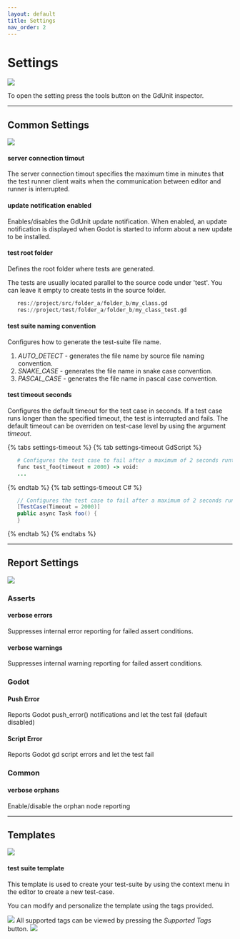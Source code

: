 ```yaml
---
layout: default
title: Settings
nav_order: 2
---
```


# Settings
![](/gdUnit3/assets/images/settings/inspector-settings.png)

To open the setting press the tools button on the GdUnit inspector.

---

## Common Settings
![](/gdUnit3/assets/images/settings/settings-common.png)
#### **server connection timout**
The server connection timout specifies the maximum time in minutes that the test runner client waits when the communication between editor and runner is interrupted.

#### **update notification enabled**
Enables/disables the GdUnit update notification. When enabled, an update notification is displayed when Godot is started to inform about a new update to be installed.

#### **test root folder**
Defines the root folder where tests are generated.

The tests are usually located parallel to the source code under 'test'. You can leave it empty to create tests in the source folder.
```python
   res://project/src/folder_a/folder_b/my_class.gd
   res://project/test/folder_a/folder_b/my_class_test.gd
```

#### **test suite naming convention**
Configures how to generate the test-suite file name. 
1. *AUTO_DETECT* - generates the file name by source file naming convention.
2. *SNAKE_CASE*  - generates the file name in snake case convention.
3. *PASCAL_CASE* - generates the file name in pascal case convention.

#### **test timeout seconds**
Configures the default timeout for the test case in seconds. If a test case runs longer than the specified timeout, the test is interrupted and fails.
The default timeout can be overriden on test-case level by using the argument *timeout*.


{% tabs settings-timeout %}
{% tab settings-timeout GdScript %}
```ruby
   # Configures the test case to fail after a maximum of 2 seconds runtime
   func test_foo(timeout = 2000) -> void:
   ...
```
{% endtab %}
{% tab settings-timeout C# %}
```cs
   // Configures the test case to fail after a maximum of 2 seconds runtime
   [TestCase(Timeout = 2000)]
   public async Task foo() {
   }
```
{% endtab %}
{% endtabs %}

---

## Report Settings
![](/gdUnit3/assets/images/settings/settings-report.png)

### Asserts 
#### **verbose errors**
Suppresses internal error reporting for failed assert conditions.

#### **verbose warnings**
Suppresses internal warning reporting for failed assert conditions.

### Godot
#### **Push Error**
Reports Godot push_error() notifications and let the test fail (default disabled)

#### **Script Error**
Reports Godot gd script errors and let the test fail

### Common
#### **verbose orphans**
Enable/disable the orphan node reporting

---

## Templates
![](/gdUnit3/assets/images/settings/settings-template.png)

#### **test suite template**

This template is used to create your test-suite by using the context menu in the editor to create a new test-case.

You can modify and personalize the template using the tags provided.  

![](/gdUnit3/assets/images/settings/settings-template-editor.png)
All supported tags can be viewed by pressing the *Supported Tags* button.
![](/gdUnit3/assets/images/settings/settings-template-editor-tags.png)
